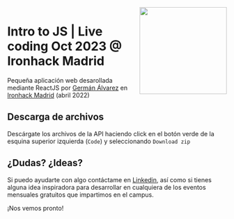 <img src="https://miro.medium.com/max/3150/1*NFwzjjur2atssvIlGia0AQ.jpeg" width="200" style="float:right">

# Intro to JS | Live coding Oct 2023 @ Ironhack Madrid

Pequeña aplicación web desarollada mediante ReactJS por [Germán Álvarez](https://www.linkedin.com/in/german-alvarez-dev/) en [Ironhack Madrid](https://www.ironhack.com/es/desarrollo-web/madrid) (abril 2022)

## Descarga de archivos

Descárgate los archivos de la API haciendo click en el botón verde de la esquina superior izquierda (`Code`) y seleccionando `Download zip`

## ¿Dudas? ¿Ideas? 

Si puedo ayudarte con algo contáctame en [Linkedin](https://www.linkedin.com/in/german-alvarez-dev/), así como si tienes alguna idea inspiradora para desarrollar en cualquiera de los eventos mensuales gratuitos que impartimos en el campus. 

¡Nos vemos pronto!
